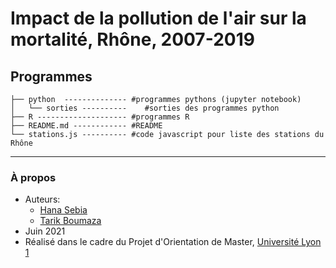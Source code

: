 # Impact de la pollution de l'air sur la mortalité, Rhône, 2007-2019

 

## Programmes

```
├── python  -------------- #programmes pythons (jupyter notebook)
│   └── sorties ----------    #sorties des programmes python
├── R -------------------- #programmes R
├── README.md ------------ #README
└── stations.js ---------- #code javascript pour liste des stations du Rhône
```


--------------------------



### À propos

- Auteurs:
  - [Hana Sebia](mailto:hana.sebia@etu.univ-lyon1.fr)
  - [Tarik Boumaza](mailto:tarik.boumaza@etu.univ-lyon1.fr)
- Juin 2021
- Réalisé dans le cadre du Projet d'Orientation de Master, [Université Lyon 1](https://www.univ-lyon1.fr/)